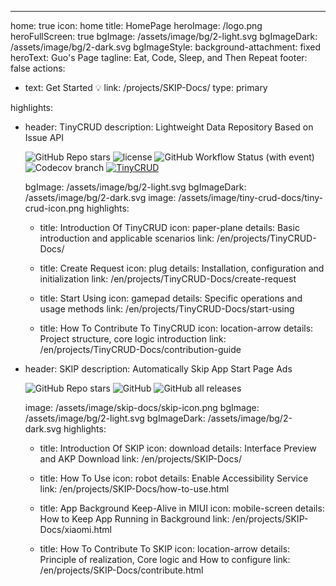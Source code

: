 ---
home: true
icon: home
title: HomePage
heroImage: /logo.png
heroFullScreen: true
bgImage: /assets/image/bg/2-light.svg
bgImageDark: /assets/image/bg/2-dark.svg
bgImageStyle:
  background-attachment: fixed
heroText: Guo's Page
tagline: Eat, Code, Sleep, and Then Repeat
footer: false
actions:
  - text: Get Started 💡
    link: /projects/SKIP-Docs/
    type: primary

highlights:
  - header: TinyCRUD
    description: Lightweight Data Repository Based on Issue API<p><img alt="GitHub Repo stars" src="https://img.shields.io/github/stars/GuoXiCheng/TinyCRUD"/> <img alt="license" src="https://img.shields.io/github/license/GuoXiCheng/TinyCRUD" /> <img alt="GitHub Workflow Status (with event)" src="https://img.shields.io/github/actions/workflow/status/GuoXiCheng/TinyCRUD/ci.yml" /> <img alt="Codecov branch" src="https://img.shields.io/codecov/c/github/GuoXiCheng/TinyCRUD/main" /> <a href="https://github.com/GuoXiCheng/TinyCRUD"><img alt="TinyCRUD" src="https://img.shields.io/badge/GitHub-TinyCRUD-blue.svg" /></a></p>
    bgImage: /assets/image/bg/2-light.svg
    bgImageDark: /assets/image/bg/2-dark.svg
    image: /assets/image/tiny-crud-docs/tiny-crud-icon.png
    highlights:
      - title: Introduction Of TinyCRUD
        icon: paper-plane
        details: Basic introduction and applicable scenarios
        link: /en/projects/TinyCRUD-Docs/

      - title: Create Request
        icon: plug
        details: Installation, configuration and initialization
        link: /en/projects/TinyCRUD-Docs/create-request

      - title: Start Using
        icon: gamepad
        details: Specific operations and usage methods
        link: /en/projects/TinyCRUD-Docs/start-using

      - title: How To Contribute To TinyCRUD
        icon: location-arrow
        details: Project structure, core logic introduction
        link: /en/projects/TinyCRUD-Docs/contribution-guide

  - header: SKIP
    description: Automatically Skip App Start Page Ads<p><img alt="GitHub Repo stars" src="https://img.shields.io/github/stars/GuoXiCheng/SKIP"/> <img alt="GitHub" src="https://img.shields.io/github/license/GuoXiCheng/SKIP"/> <img alt="GitHub all releases" src="https://img.shields.io/github/downloads/GuoXiCheng/SKIP/total"/> <a href="https://github.com/GuoXiCheng/SKIP"><img alt="" src="https://img.shields.io/badge/GitHub-SKIP-blue.svg"/></a></p>
    image: /assets/image/skip-docs/skip-icon.png
    bgImage: /assets/image/bg/2-light.svg
    bgImageDark: /assets/image/bg/2-dark.svg
    highlights:
      - title: Introduction Of SKIP
        icon: download
        details: Interface Preview and AKP Download
        link: /en/projects/SKIP-Docs/

      - title: How To Use
        icon: robot
        details: Enable Accessibility Service
        link: /en/projects/SKIP-Docs/how-to-use.html

      - title: App Background Keep-Alive in MIUI
        icon: mobile-screen
        details: How to Keep App Running in Background
        link: /en/projects/SKIP-Docs/xiaomi.html
      
      - title: How To Contribute To SKIP
        icon: location-arrow
        details: Principle of realization, Core logic and How to configure
        link: /en/projects/SKIP-Docs/contribute.html

